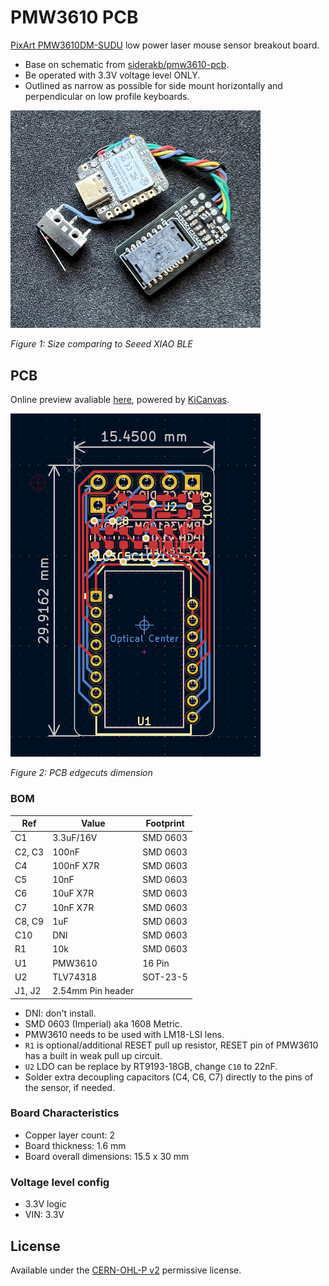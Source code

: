 # PMW3610 PCB

[PixArt PMW3610DM-SUDU](https://www.pixart.com/products-detail/21/PMW3610DM-SUDU) low power laser mouse sensor breakout board.

- Base on schematic from [siderakb/pmw3610-pcb](https://github.com/siderakb/pmw3610-pcb).
- Be operated with 3.3V voltage level ONLY.
- Outlined as narrow as possible for side mount horizontally and perpendicular on low profile keyboards.

<img src="photo-1.jpg" width="400">

*Figure 1: Size comparing to Seeed XIAO BLE*

## PCB

Online preview avaliable [here](https://kicanvas.org/?github=https%3A%2F%2Fgithub.com%2Fbadjeff%2Fpmw3610-pcb), powered by [KiCanvas](https://github.com/theacodes/kicanvas).

<img src="board.png" width="400">

*Figure 2: PCB edgecuts dimension*

### BOM

|Ref|Value|Footprint|
|-|-|-|
|C1|3.3uF/16V|SMD 0603|
|C2, C3|100nF|SMD 0603|
|C4|100nF X7R|SMD 0603|
|C5|10nF|SMD 0603|
|C6|10uF X7R|SMD 0603|
|C7|10nF X7R|SMD 0603|
|C8, C9|1uF|SMD 0603|
|C10| DNI |SMD 0603|
|R1|10k|SMD 0603|
|U1|PMW3610|16 Pin|
|U2|TLV74318|SOT-23-5|
|J1, J2|2.54mm Pin header||
- DNI: don't install.
- SMD 0603 (Imperial) aka 1608 Metric.
- PMW3610 needs to be used with LM18-LSI lens.
- `R1` is optional/additional RESET pull up resistor, RESET pin of PMW3610 has a built in weak pull up circuit.
- `U2` LDO can be replace by RT9193-18GB, change `C10` to 22nF.
- Solder extra decoupling capacitors (C4, C6, C7) directly to the pins of the sensor, if needed.

### Board Characteristics

- Copper layer count: 2
- Board thickness: 1.6 mm
- Board overall dimensions: 15.5 x 30 mm

### Voltage level config

- 3.3V logic
- VIN: 3.3V

## License

Available under the [CERN-OHL-P v2](/LICENSE) permissive license.
